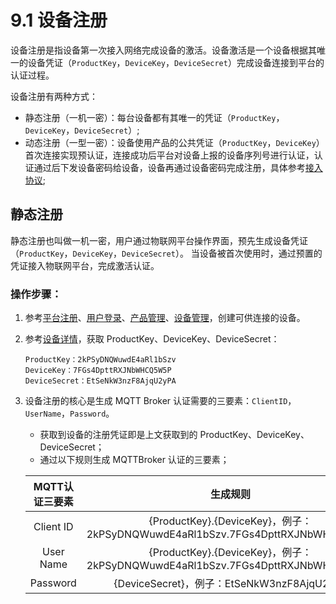 # 9.1 设备注册

设备注册是指设备第一次接入网络完成设备的激活。设备激活是一个设备根据其唯一的设备凭证（`ProductKey`，`DeviceKey`，`DeviceSecret`）完成设备连接到平台的认证过程。

设备注册有两种方式：

* 静态注册（一机一密）：每台设备都有其唯一的凭证（`ProductKey`，`DeviceKey`，`DeviceSecret`）;
* 动态注册（一型一密）：设备使用产品的公共凭证（`ProductKey`，`DeviceKey`）首次连接实现预认证，连接成功后平台对设备上报的设备序列号进行认证，认证通过后下发设备密码给设备，设备再通过设备密码完成注册，具体参考[接入协议](/protocol/protocol.html);

## 静态注册

静态注册也叫做一机一密，用户通过物联网平台操作界面，预先生成设备凭证（`ProductKey`，`DeviceKey`，`DeviceSecret`）。 当设备被首次使用时，通过预置的凭证接入物联网平台，完成激活认证。

### 操作步骤：

1. 参考[平台注册](/login/register.html)、[用户登录](/login/login.html)、[产品管理](/product/create.html)、[设备管理](/device/deviceManage.html)，创建可供连接的设备。

2. 参考[设备详情](/device/deviceDetail.html)，获取 ProductKey、DeviceKey、DeviceSecret：

   ```
   ProductKey：2kPSyDNQWuwdE4aRl1bSzv
   DeviceKey：7FGs4DpttRXJNbWHCQ5W5P
   DeviceSecret：EtSeNkW3nzF8AjqU2yPA
   ```
   
3. 设备注册的核心是生成 MQTT Broker 认证需要的三要素：`ClientID`，`UserName`，`Password`。

   * 获取到设备的注册凭证即是上文获取到的 ProductKey、DeviceKey、DeviceSecret；
   * 通过以下规则生成 MQTTBroker 认证的三要素；
   
   
    | **MQTT认证三要素** |                         **生成规则**                         |
    | :----------------: | :----------------------------------------------------------: |
    |     Client ID      | {ProductKey}.{DeviceKey}，例子：2kPSyDNQWuwdE4aRl1bSzv.7FGs4DpttRXJNbWHCQ5W5P |
    |     User Name      | {ProductKey}.{DeviceKey}，例子：2kPSyDNQWuwdE4aRl1bSzv.7FGs4DpttRXJNbWHCQ5W5P |
    |      Password      |          {DeviceSecret}，例子：EtSeNkW3nzF8AjqU2yPA          |

